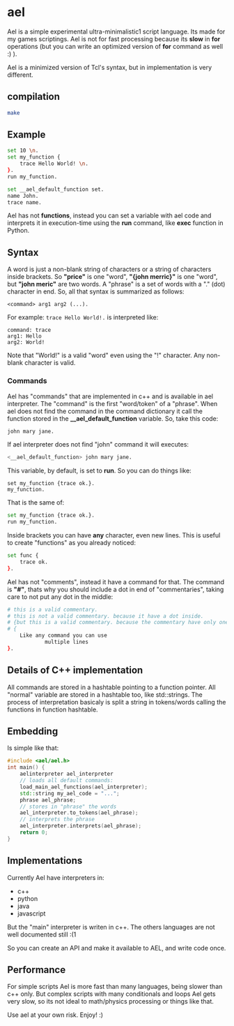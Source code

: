 # ael
Ael is a simple experimental ultra-minimalistic1 script language. Its made for my games scriptings.
Ael is not for fast processing because its **slow** in **for** operations (but you
can write an optimized version of **for** command as well :) ).

Ael is a minimized version of Tcl's syntax, but in implementation is very different.

## compilation
```bash
make
```

## Example
```bash
set 10 \n.
set my_function {
	trace Hello World! \n.
}.
run my_function.

set __ael_default_function set.
name John.
trace name.
```

Ael has not **functions**, instead you can set a variable with ael code and interprets it in
execution-time using the **run** command, like **exec** function in Python.

## Syntax

A word is just a non-blank string of characters or a string of characters inside brackets.
So **"price"** is one "word", **"{john merric}"** is one "word", but **"john meric"** are two
words. A "phrase" is a set of words with a "." (dot) character in end. So, all that syntax is summarized
as follows:

```<command> arg1 arg2 (...).```

For example:
```trace Hello World!.``` is interpreted like:

    command: trace
    arg1: Hello
    arg2: World!


Note that "World!" is a valid "word" even using the "!" character. Any non-blank character is valid.

### Commands

Ael has "commands" that are implemented in c++ and is available in ael interpreter. The "command" is the
first "word/token" of a "phrase". When ael does not find the command in the command dictionary it call the
function stored in the **__ael_default_function** variable. So, take this code:

```bash
john mary jane.
```

If ael interpreter does not find "john" command it will executes:

```bash
<__ael_default_function> john mary jane.
```

This variable, by default, is set to **run**. So you can do things like:

```
set my_function {trace ok.}.
my_function.
```

That is the same of:

```bash
set my_function {trace ok.}.
run my_function.
```

Inside brackets you can have **any** character, even new lines. This is useful to create "functions" as
you already noticed:

```bash
set func {
	trace ok.
}.
```

Ael has not "comments", instead it have a command for that. The command is **"#"**, thats why you
should include a dot in end of "commentaries", taking care to not put any dot in the middle:
```bash
# this is a valid commentary.
# this is not a valid commentary. because it have a dot inside.
# {but this is a valid commentary. because the commentary have only one argument even with a dot inside}.
# {
	Like any command you can use
			multiple lines
}.
```

## Details of C++ implementation
All commands are stored in a hashtable pointing to a function pointer. All "normal" variable are stored
in a hashtable too, like std::strings.
The process of interpretation basicaly is split a string in tokens/words calling the functions in
function hashtable.

## Embedding
Is simple like that:

```c++
#include <ael/ael.h>
int main() {
	aelinterpreter ael_interpreter
	// loads all default commands:
	load_main_ael_functions(ael_interpreter);
	std::string my_ael_code = "...";
	phrase ael_phrase;
	// stores in "phrase" the words
	ael_interpreter.to_tokens(ael_phrase);
	// interprets the phrase
	ael_interpreter.interprets(ael_phrase);
	return 0;
}
```

## Implementations
Currently Ael have interpreters in:
+ c++
+ python
+ java
+ javascript

But the "main" interpreter is writen in c++. The others languages are not well documented still :(1

So you can create an API and make it available to AEL, and write code once.

## Performance
For simple scripts Ael is more fast than many languages, being slower than c++ only. But complex scripts
with many conditionals and loops Ael gets very slow, so its not ideal to math/physics processing or things like that.

Use ael at your own risk. Enjoy! :)
